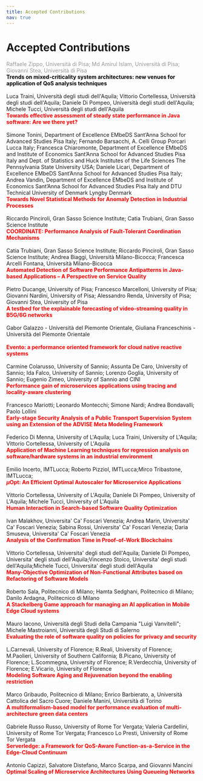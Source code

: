 ```yaml
---
title: Accepted Contributions
nav: true
---
```


# Accepted Contributions

<span style="color:#999999">Raffaele Zippo, Università di Pisa; Md Amirul Islam, Università di Pisa; Giovanni Stea, Università di Pisa</span>
<br/>
<span style="color:black">__Trends on mixed-criticality system architectures: new venues for application of QoS analysis techniques__</span>
<br/>
<br/>
Luca Traini, Università degli studi dell'Aquila; Vittorio Cortellessa, Università degli studi dell'Aquila; Daniele Di Pompeo, Università degli studi dell'Aquila; Michele Tucci, Università degli studi dell'Aquila
<br/>
<span style="color:red">__Towards effective assessment of steady state performance in Java software: Are we there yet?__</span>
<br/>
<br/>
Simone Tonini, Department of Excellence EMbeDS Sant’Anna School for Advanced Studies Pisa Italy; Fernando Barsacchi, A. Celli Group Porcari Lucca Italy; Francesca Chiaromonte, Department of Excellence EMbeDS and Institute of Economics Sant’Anna School for Advanced Studies Pisa Italy and Dept. of Statistics and Huck Institutes of the Life Sciences The Pennsylvania State University USA; Daniele Licari, Department of Excellence EMbeDS Sant’Anna School for Advanced Studies Pisa Italy; Andrea Vandin, Department of Excellence EMbeDS and Institute of Economics Sant’Anna School 
for Advanced Studies Pisa Italy and DTU Technical University of Denmark Lyngby Denmark
<br/>
<span style="color:red">__Towards Novel Statistical Methods for Anomaly Detection in Industrial Processes__</span>
<br/>
<br/>
Riccardo Pinciroli, Gran Sasso Science Institute; Catia Trubiani, Gran Sasso Science Institute
<br/>
<span style="color:red">__COORDINATE: Performance Analysis of Fault-Tolerant Coordination Mechanisms__</span>
<br/>
<br/>
Catia Trubiani, Gran Sasso Science Institute; Riccardo Pinciroli, Gran Sasso Science Institute; Andrea Biaggi, Università Milano-Bicocca; Francesca Arcelli Fontana, Università Milano-Bicocca
<br/>
<span style="color:red">__Automated Detection of Software Performance Antipatterns in Java-based Applications – A Perspective on Service Quality__</span>
<br/>
<br/>
Pietro Ducange, University of Pisa; Francesco Marcelloni, University of Pisa; Giovanni Nardini, University of Pisa; Alessandro Renda, University of Pisa; Giovanni Stea, University of Pisa
<br/>
<span style="color:red">__A testbed for the explainable forecasting of video-streaming quality in B5G/6G networks__</span>
<br/>
<br/>
Gabor Galazzo - Università del Piemonte Orientale, Giuliana Franceschinis - Università del Piemonte Orientale	
<br/>
<span style="color:red">__Evento: a performance oriented framework for cloud native reactive systems__</span>
<br/>
<br/>
Carmine Colarusso, University of Sannio; Assunta De Caro, University of Sannio; Ida Falco, University of Sannio; Lorenzo Goglia, University of Sannio; Eugenio Zimeo, University of Sannio and CINI
<br/>
<span style="color:red">__Performance gain of microservices applications using tracing and locality-aware clustering__</span>
<br/>
<br/>
Francesco Mariotti; Leonardo Montecchi; Simone Nardi; Andrea Bondavalli; Paolo Lollini
<br/>
<span style="color:red">__Early-stage Security Analysis of a Public Transport Supervision System using an Extension of the ADVISE Meta Modeling Framework__</span>
<br/>
<br/>
Federico Di Menna, University of L'Aquila; Luca Traini, University of L'Aquila; Vittorio Cortellessa, University of L'Aquila
<br/>
<span style="color:red">__Application of Machine Learning techniques for regression analysis on software/hardware systems in an industrial environment__</span>
<br/>
<br/>
Emilio Incerto, IMTLucca; Roberto Pizziol, IMTLucca;Mirco Tribastone, IMTLucca; 
<br/>
<span style="color:red">__$\mu$Opt: An Efficient Optimal Autoscaler for Microservice Applications__</span>
<br/>
<br/>
Vittorio Cortellessa, University of L'Aquila; Daniele Di Pompeo, University of L'Aquila; Michele Tucci, University of L'Aquila
<br/>
<span style="color:red">__Human Interaction in Search-based Software Quality Optimization__</span>
<br/>
<br/>
Ivan Malakhov, Universita' Ca' Foscari Venezia; Andrea Marin, Universita' Ca' Foscari Venezia; Sabina Rossi, Universita' Ca' Foscari Venezia; Daria Smuseva, Universita' Ca' Foscari Venezia
<br/>
<span style="color:red">__Analysis of the Confirmation Time in Proof-of-Work Blockchains__</span>
<br/>
<br/>
Vittorio Cortellessa, Universita' degli studi dell'Aquila; Daniele Di Pompeo, Universita' degli studi dell'Aquila;Vincenzo Stoico, Universita' degli studi dell'Aquila;Michele Tucci, Universita' degli studi dell'Aquila
<br/>
<span style="color:red">__Many-Objective Optimization of Non-Functional Attributes based on Refactoring of Software Models__</span>
<br/>
<br/>
Roberto Sala, Politecnico di Milano; Hamta Sedghani, Politecnico di Milano; Danilo Ardagna, Politecnico di Milano
<br/>
<span style="color:red">__A Stackelberg Game approach for managing an AI application in Mobile Edge Cloud systems__</span>
<br/>
<br/>
Mauro Iacono, Università degli Studi della Campania "Luigi Vanvitelli"; Michele Mastroianni, Università degli Studi di Salerno
<br/>
<span style="color:red">__Evaluating the role of software quality on policies for privacy and security__</span>
<br/>
<br/>
L.Carnevali, University of Florence; R.Reali, University of Florence; M.Paolieri, University of Southern California; B.Picano, University of Florence; L.Scommegna, University of Florence; R.Verdecchia, University of Florence; E.Vicario, University of Florence
<br/>
<span style="color:red">__Modeling Software Aging and Rejuvenation beyond the enabling restriction__</span>
<br/>
<br/>
Marco Gribaudo, Politecnico di Milano; Enrico Barbierato, a, Università Cattolica del Sacro Cuore; Daniele Manini, Università di Torino
<br/>
<span style="color:red">__A multiformalism-based model for performance evaluation of multi-architecture
green data centers__</span>
<br/>
<br/>
Gabriele Russo Russo, University of Rome Tor Vergata; Valeria Cardellini, University of Rome Tor Vergata; Francesco Lo Presti, University of Rome Tor Vergata
<br/>
<span style="color:red">__Serverledge: a Framework for QoS-Aware Function-as-a-Service in the Edge-Cloud Continuum__</span>
<br/>
<br/>
Antonio Capizzi, Salvatore Distefano, Marco Scarpa, and Giovanni Mancini
<br/>
<span style="color:red">__Optimal Scaling of Microservice Architectures Using Queueing Networks__</span>
<br/>
<br/>
